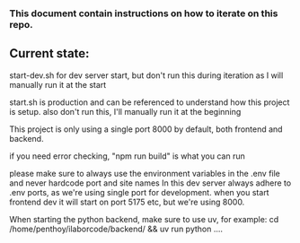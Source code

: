 ### This document contain instructions on how to iterate on this repo.

## Current state:
start-dev.sh for dev server start, but don't run this during iteration as I will manually run it at the start

start.sh is production and can be referenced to understand how this project is setup. also don't run this, I'll manually run it at the beginning

This project is only using a single port 8000 by default, both frontend and backend.

if you need error checking, "npm run build" is what you can run

please make sure to always use the environment variables in the .env file and never hardcode port and site names
In this dev server always adhere to .env ports, as we're using single port for development. when you start frontend dev it will start on port 5175 etc, but we're using 8000.

When starting the python backend, make sure to use uv, for example:
cd /home/penthoy/ilaborcode/backend/ && uv run python ....

